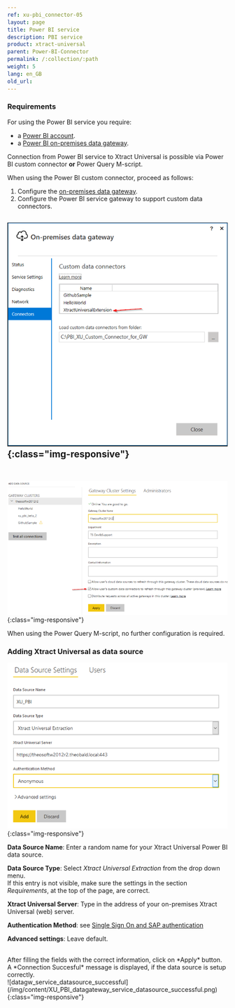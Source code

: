 ```yaml
---
ref: xu-pbi_connector-05
layout: page
title: Power BI service
description: PBI service
product: xtract-universal
parent: Power-BI-Connector
permalink: /:collection/:path
weight: 5
lang: en_GB
old_url:
---
```



### Requirements

For using the Power BI service you require:
* a [Power BI account](https://powerbi.microsoft.com/en-us/landing/signin/). 
* a [Power BI on-premises data gateway](https://powerbi.microsoft.com/en-us/gateway/).

Connection from Power BI service to Xtract Universal is possible via Power BI custom connector **or** Power Query M-script.

When using the Power BI custom connector, proceed as follows:
1. Configure the [on-premises data gateway](https://docs.microsoft.com/en-us/power-bi/service-gateway-custom-connectors).
2. Configure the Power BI service gateway to support custom data connectors. 


![datagw_custom_conn](/img/content/XU_PBI_datagateway_config.png){:class="img-responsive"}
---
<br>

![datagw_service_custom_conn](/img/content/XU_PBI_datagateway_service_config.png){:class="img-responsive"}

When using the Power Query M-script, no further configuration is required.
<br>

### Adding Xtract Universal as data source

![datagw_service_datasource](/img/content/XU_PBI_datagateway_service_datasource.png){:class="img-responsive"}

**Data Source Name**: Enter a random name for your Xtract Universal Power BI data source.

**Data Source Type**: Select *Xtract Universal Extraction* from the drop down menu. 
<br> If this entry is not visible, make sure the settings in the section *Requirements*, at the top of the page, are correct.

**Xtract Universal Server**: Type in the address of your on-premises Xtract Universal (web) server. 

**Authentication Method**: see [Single Sign On and SAP authentication](./pbi-SSO)

**Advanced settings**: Leave default.

<br>
After filling the fields with the correct information, click on *Apply* button.
A *Connection Succesful* message is displayed, if the data source is setup correctly.
<br>
![datagw_service_datasource_successful](/img/content/XU_PBI_datagateway_service_datasource_successful.png){:class="img-responsive"}